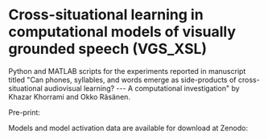 # Cross-situational learning in computational models of visually grounded speech (VGS_XSL)

Python and MATLAB scripts for the experiments reported in manuscript titled "Can phones, syllables, and words emerge as side-products of cross-situational audiovisual learning? --- A computational investigation" by Khazar Khorrami and Okko Räsänen. 




Pre-print: <link>

Models and model activation data are available for download at Zenodo: <link>

